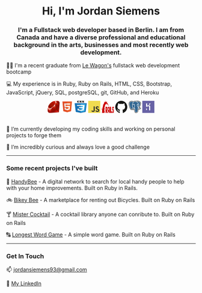 <h1 align="center">Hi, I'm Jordan Siemens</h1>
<h3 align="center">I'm a Fullstack web developer based in Berlin. I am from Canada and have a diverse professional and educational background in the arts, businesses and most recently web development.</h3>


:man_student:	 I'm a recent graduate from [Le Wagon's](https://www.lewagon.com/) fullstack web development bootcamp

:computer: My experience is in Ruby, Ruby on Rails, HTML, CSS, Bootstrap, JavaScript, jQuery, SQL, postgreSQL, git, GitHub, and Heroku

<div display="flex" align="center">
  <img height="32" width="32" src="images/ruby.svg">
  <img height="32" width="32" src="images/html.svg">
  <img height="32" width="32" src="images/css.svg">
  <img height="32" width="32" src="images/javascript.svg">
  <img height="32" width="32" src="images/rails.svg">
  <img height="32" width="32" src="images/github.svg">
  <img height="32" width="32" src="images/postgresql.svg">
  <img height="32" width="32" src="images/heroku.svg">
</div>

<br>

🌱 I’m currently developing my coding skills and working on personal projects to forge them

🤔 I’m incredibly curious and always love a good challenge


<hr>

### Some recent projects I've built

:construction:  [HandyBee](https://www.handybee.me/) - A digital network to search for local handy people to help with your home improvements. Built on Ruby in Rails.

:bike:  [Bikey Bee](https://airbnb-jordannadroj.herokuapp.com/) - A marketplace for renting out Bicycles. Built on Ruby on Rails

:cocktail:  [Mister Cocktail](https://rails-mister-cocktail-470.herokuapp.com/) - A cocktail library anyone can conribute to. Built on Ruby on Rails

:capital_abcd:	[Longest Word Game](https://github.com/jordannadroj/rails-longest-word-game) - A simple word game. Built on Ruby on Rails
<hr>

### Get In Touch

📫 jordansiemens93@gmail.com

:link: [My LinkedIn](https://www.linkedin.com/in/jordan-siemens/)

